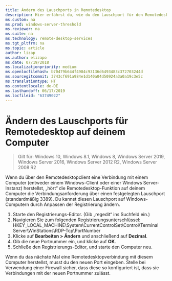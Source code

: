 ```yaml
---
title: Ändern des Lauschports in Remotedesktop
description: Hier erfährst du, wie du den Lauschport für den Remotedesktopclient änderst.
ms.custom: na
ms.prod: windows-server-threshold
ms.reviewer: na
ms.suite: na
ms.technology: remote-desktop-services
ms.tgt_pltfrm: na
ms.topic: article
author: lizap
ms.author: elizapo
ms.date: 07/19/2018
ms.localizationpriority: medium
ms.openlocfilehash: b70479b644f4984c93136d6493483c372703244d
ms.sourcegitcommit: 3743cf691a984e1d140a04d50924a3a0a19c3e5c
ms.translationtype: HT
ms.contentlocale: de-DE
ms.lasthandoff: 06/17/2019
ms.locfileid: "63749022"
---
```

# <a name="change-the-listening-port-for-remote-desktop-on-your-computer"></a>Ändern des Lauschports für Remotedesktop auf deinem Computer

>Gilt für: Windows 10, Windows 8.1, Windows 8, Windows Server 2019, Windows Server 2016, Windows Server 2012 R2, Windows Server 2008 R2

Wenn du über den Remotedesktopclient eine Verbindung mit einem Computer (entweder einem Windows-Client oder einer Windows Server-Instanz) herstellst, „hört“ die Remotedesktop-Funktion auf deinem Computer die Verbindungsanforderung über einen festgelegten Lauschport (standardmäßig 3389). Du kannst diesen Lauschport auf Windows-Computern durch Anpassen der Registrierung ändern.

1. Starte den Registrierungs-Editor. (Gib „regedit“ ins Suchfeld ein.)
2. Navigieren Sie zum folgenden Registrierungsunterschlüssel: HKEY_LOCAL_MACHINE\System\CurrentControlSet\Control\Terminal Server\WinStations\RDP-Tcp\PortNumber
3. Klicke auf **Bearbeiten > Ändern** und anschließend auf **Dezimal**.
4. Gib die neue Portnummer ein, und klicke auf **OK**. 
5. Schließe den Registrierungs-Editor, und starte den Computer neu.

Wenn du das nächste Mal eine Remotedesktopverbindung mit diesem Computer herstellst, musst du den neuen Port eingeben. Stelle bei Verwendung einer Firewall sicher, dass diese so konfiguriert ist, dass sie Verbindungen mit der neuen Portnummer zulässt.
